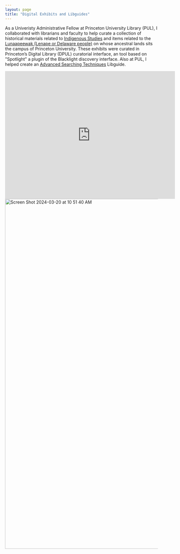 ```yaml
---
layout: page
title: "Digital Exhibits and Libguides" 
---
```

As a Univeristy Administrative Fellow at Princeton University Library (PUL), I collaborated with librarians and faculty to help curate a collection of historical materials related to [Indigenous Studies](https://dpul.princeton.edu/indigenous-cultures) and items related to the [Lunaapeewak (Lenape or Delaware people)](https://dpul.princeton.edu/lenape) on whose ancestral lands sits the campus of Princeton University. These exhibits were curated in Princeton’s Digital Library (DPUL) curatorial interface, an tool based on "Spotlight" a plugin of the Blacklight discovery interface. Also at PUL, I helped create an [Advanced Searching Techniques](https://libguides.princeton.edu/advancedsearch) Libguide. 

<iframe src="https://figgy.princeton.edu/uv.html#?manifest=https://figgy.princeton.edu/concern/scanned_resources/aa7a34b6-fbb3-4628-9330-c20574bc7104/manifest&c=0&m=0&s=0&cv=0&config=/viewer/config/aa7a34b6-fbb3-4628-9330-c20574bc7104.json&locales=en-GB:English (GB),cy-GB:Cymraeg,fr-FR:Français (FR),sv-SE:Svenska,xx-XX:English (GB) (xx-XX)&xywh=-3949,-387,12513,7737&r=0" width="560" height="420" allowfullscreen frameborder="0"></iframe>


<img width="1150" alt="Screen Shot 2024-03-20 at 10 51 40 AM" src="https://github.com/evandttr/evandttr.github.io/assets/120140116/10a51d9f-625e-4243-8490-7d1254641391">

